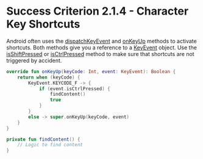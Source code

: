 # Success Criterion 2.1.4 - Character Key Shortcuts

Android often uses the [dispatchKeyEvent](https://developer.android.com/reference/android/view/View#dispatchKeyEvent(android.view.KeyEvent)) and [onKeyUp](https://developer.android.com/reference/android/app/Activity#onKeyUp(int,%20android.view.KeyEvent)) methods to activate shortcuts. Both methods give you a reference to a [KeyEvent](https://developer.android.com/reference/android/view/KeyEvent) object. Use the [isShiftPressed](https://developer.android.com/reference/android/view/KeyEvent#isShiftPressed()) or [isCtrlPressed](https://developer.android.com/reference/android/view/KeyEvent#isCtrlPressed()) method to make sure that shortcuts are not triggered by accident.

```kotlin
override fun onKeyUp(keyCode: Int, event: KeyEvent): Boolean {
    return when (keyCode) {
        KeyEvent.KEYCODE_F -> {
            if (event.isCtrlPressed) {
                findContent()
                true
            }
        }
        else -> super.onKeyUp(keyCode, event)
    }
}

private fun findContent() {
    // Logic to find content
}
```
